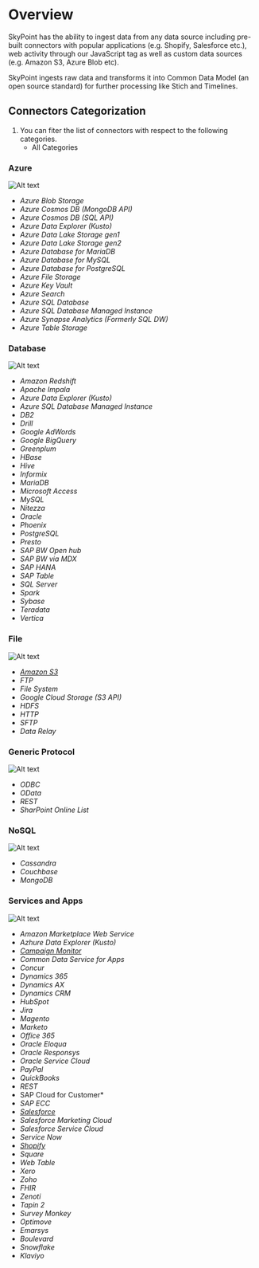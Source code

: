 # Overview

SkyPoint has the ability to ingest data from any data source including pre-built connectors with popular applications (e.g. Shopify, Salesforce etc.), web activity through our JavaScript tag as well as custom data sources (e.g. Amazon S3, Azure Blob etc). 

SkyPoint ingests raw data and transforms it into Common Data Model (an open source standard) for further processing like Stich and Timelines. 

## Connectors Categorization
1. You can fiter the list of connectors with respect to the following categories.
      - All Categories
### Azure

![Alt text](https://github.com/skypointcloud/platform/blob/master/docs/doc_snippets/azurelistconnector.PNG?raw=true)

- *Azure Blob Storage*
- *Azure Cosmos DB (MongoDB API)*
- *Azure Cosmos DB (SQL API)*
- *Azure Data Explorer (Kusto)*
- *Azure Data Lake Storage gen1*
- *Azure Data Lake Storage gen2*
- *Azure Database for MariaDB*
- *Azure Database for MySQL*
- *Azure Database for PostgreSQL*
- *Azure File Storage*
- *Azure Key Vault*
- *Azure Search*
- *Azure SQL Database*
- *Azure SQL Database Managed Instance*
- *Azure Synapse Analytics (Formerly SQL DW)*
- *Azure Table Storage*
### Database

![Alt text](https://github.com/skypointcloud/platform/blob/master/docs/doc_snippets/databaselistconnector.PNG?raw=true)

- *Amazon Redshift*
- *Apache Impala*
- *Azure Data Explorer (Kusto)*
- *Azure SQL Database Managed Instance*
- *DB2*
- *Drill*
- *Google AdWords*
- *Google BigQuery*
- *Greenplum*
- *HBase*
- *Hive*
- *Informix*
- *MariaDB*
- *Microsoft Access*
- *MySQL*
- *Nitezza*
- *Oracle*
- *Phoenix*
- *PostgreSQL*
- *Presto*
- *SAP BW Open hub*
- *SAP BW via MDX*
- *SAP HANA*
- *SAP Table*
- *SQL Server*
- *Spark*
- *Sybase*
- *Teradata*
- *Vertica*
### File

![Alt text](https://github.com/skypointcloud/platform/blob/master/docs/doc_snippets/filelistconnector.PNG?raw=true)

- [*Amazon S3*](amazonsthree.md)
- *FTP*
- *File System*
- *Google Cloud Storage (S3 API)*
- *HDFS*
- *HTTP*
- *SFTP*
- *Data Relay*


### Generic Protocol

![Alt text](https://github.com/skypointcloud/platform/blob/master/docs/doc_snippets/genericlistconnector.PNG?raw=true)

- *ODBC*
- *OData*
- *REST*
- *SharPoint Online List*

### NoSQL

![Alt text](https://github.com/skypointcloud/platform/blob/master/docs/doc_snippets/nosqllistconnector.PNG?raw=true)

- *Cassandra*
- *Couchbase*
- *MongoDB*
### Services and Apps

![Alt text](https://github.com/skypointcloud/platform/blob/master/docs/doc_snippets/serviceslistconnector.PNG?raw=true)

- *Amazon Marketplace Web Service*
- *Azhure Data Explorer (Kusto)*
- [*Campaign Monitor*](campaignmonitor.md)
- *Common Data Service for Apps*
- *Concur*
- *Dynamics 365*
- *Dynamics AX*
- *Dynamics CRM*
- *HubSpot*
- *Jira*
- *Magento*
- *Marketo*
- *Office 365*
- *Oracle Eloqua*
- *Oracle Responsys*
- *Oracle Service Cloud*
- *PayPal*
- *QuickBooks*
- *REST*
- SAP Cloud for Customer*
- *SAP ECC*
- [*Salesforce*](salesforce.md)
- *Salesforce Marketing Cloud*
- *Salesforce Service Cloud*
- *Service Now*
- [*Shopify*](shopify.md)
- *Square*
- *Web Table*
- *Xero*
- *Zoho*
- *FHIR*
- *Zenoti*
- *Tapin 2*
- *Survey Monkey*
- *Optimove*
- *Emarsys*
- *Boulevard*
- *Snowflake*
- *Klaviyo*
